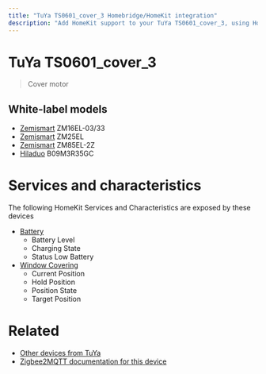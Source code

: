 ```yaml
---
title: "TuYa TS0601_cover_3 Homebridge/HomeKit integration"
description: "Add HomeKit support to your TuYa TS0601_cover_3, using Homebridge, Zigbee2MQTT and homebridge-z2m."
---
```

<!---
This file has been GENERATED using src/docgen/docgen.ts
DO NOT EDIT THIS FILE MANUALLY!
-->
# TuYa TS0601_cover_3
> Cover motor


## White-label models
* [Zemismart](../index.md#zemismart) ZM16EL-03/33
* [Zemismart](../index.md#zemismart) ZM25EL
* [Zemismart](../index.md#zemismart) ZM85EL-2Z
* [Hiladuo](../index.md#hiladuo) B09M3R35GC

# Services and characteristics
The following HomeKit Services and Characteristics are exposed by
these devices

* [Battery](../../battery.md)
  * Battery Level
  * Charging State
  * Status Low Battery
* [Window Covering](../../cover.md)
  * Current Position
  * Hold Position
  * Position State
  * Target Position


# Related
* [Other devices from TuYa](../index.md#tuya)
* [Zigbee2MQTT documentation for this device](https://www.zigbee2mqtt.io/devices/TS0601_cover_3.html)